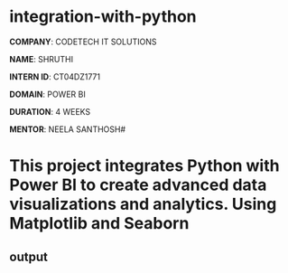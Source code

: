 # integration-with-python

**COMPANY**: CODETECH IT SOLUTIONS

**NAME**: SHRUTHI

**INTERN ID**: CT04DZ1771

**DOMAIN**: POWER BI

**DURATION**: 4 WEEKS

**MENTOR**: NEELA SANTHOSH# 

# This project integrates Python with Power BI to create advanced data visualizations and analytics. Using Matplotlib and Seaborn

## output

